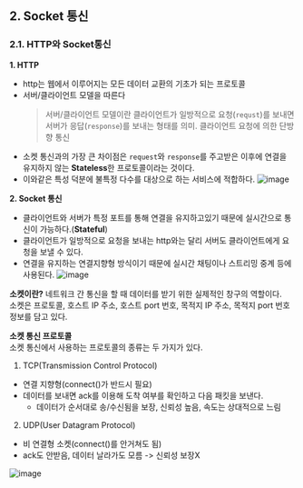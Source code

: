 

## 2. Socket 통신

### 2.1. HTTP와 Socket통신

**1. HTTP**

- http는 웹에서 이루어지는 모든 데이터 교환의 기초가 되는 프로토콜
- 서버/클라이언트 모델을 따른다
  > 서버/클라이언트 모델이란 클라이언트가 일방적으로 요청(`requst`)를 보내면 서버가 응답(`response`)를 보내는 형태를 의미. 클라이언트 요청에 의한 단방향 통신
- 소켓 통신과의 가장 큰 차이점은 `request`와 `response`를 주고받은 이후에 연결을 유지하지 않는 **Stateless**한 프로토콜이라는 것이다.
- 이와같은 특성 덕분에 불특정 다수를 대상으로 하는 서비스에 적합하다.
![image](https://user-images.githubusercontent.com/84266499/174224809-e0f81c84-f460-4d7c-af51-551fc0abd938.png)


**2. Socket 통신**
- 클라이언트와 서버가 특정 포트를 통해 연결을 유지하고있기 때문에 실시간으로 통신이 가능하다.(**Stateful**)
- 클라이언트가 일방적으로 요청을 보내는 http와는 달리 서버도 클라이언트에게 요청을 보낼 수 있다.
- 연결을 유지하는 연결지향형 방식이기 때문에 실시간 채팅이나 스트리밍 중계 등에 사용된다.
![image](https://user-images.githubusercontent.com/84266499/174225248-92065e96-3511-4d4f-bcef-ae705791fe91.png)


**소켓이란?**
네트워크 간 통신을 할 때 데이터를 받기 위한 실제적인 창구의 역할이다.     
소켓은 프로토콜, 호스트 IP 주소, 호스트 port 번호, 목적지 IP 주소, 목적지 port 번호 정보를 담고 있다.

**소켓 통신 프로토콜**      
소켓 통신에서 사용하는 프로토콜의 종류는 두 가지가 있다.     
1. TCP(Transmission Control Protocol)
- 연결 지향형(connect()가 반드시 필요)
- 데이터를 보내면 ack를 이용해 도착 여부를 확인하고 다음 패킷을 보낸다.
    - 데이터가 순서대로 송/수신됨을 보장, 신뢰성 높음, 속도는 상대적으로 느림
2. UDP(User Datagram Protocol)
- 비 연결형 소켓(connect()를 안거쳐도 됨)
- ack도 안받음, 데이터 날라가도 모름 -> 신뢰성 보장X

![image](https://user-images.githubusercontent.com/84266499/174226238-b77fcd86-c271-496a-ab9e-088136bb89ab.png)
